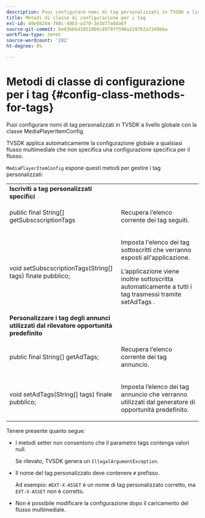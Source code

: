 ```yaml
---
description: Puoi configurare nomi di tag personalizzati in TVSDK a livello globale con la classe MediaPlayerItemConfig.
title: Metodi di classe di configurazione per i tag
exl-id: 48e88284-788c-49b3-a370-3e3d77a8da6f
source-git-commit: be43bbbd1051886c8979ff590a3197b2a7249b6a
workflow-type: tm+mt
source-wordcount: '201'
ht-degree: 0%

---
```


# Metodi di classe di configurazione per i tag {#config-class-methods-for-tags}

Puoi configurare nomi di tag personalizzati in TVSDK a livello globale con la classe MediaPlayerItemConfig.

TVSDK applica automaticamente la configurazione globale a qualsiasi flusso multimediale che non specifica una configurazione specifica per il flusso.

`MediaPlayerItemConfig` espone questi metodi per gestire i tag personalizzati:

<table id="table_B37A6C75270D47BC99258F2884AD6905"> 
 <tbody> 
  <tr> 
   <td colname="col1"> <b>Iscriviti a tag personalizzati specifici</b> </td> 
   <td colname="col2"> </td> 
  </tr> 
  <tr> 
   <td colname="col1"> <span class="codeph"> public final String[] getSubscscriptionTags </span> </td> 
   <td colname="col2"> <p>Recupera l’elenco corrente dei tag seguiti. </p> </td> 
  </tr> 
  <tr> 
   <td colname="col1"> <span class="codeph"> void setSubscscriptionTags(String[] tags) finale pubblico; </span> </td> 
   <td colname="col2"> <p>Imposta l'elenco dei tag sottoscritti che verranno esposti all'applicazione. </p> <p>L’applicazione viene inoltre sottoscritta automaticamente a tutti i tag trasmessi tramite <span class="codeph"> setAdTags </span>. </p> </td> 
  </tr> 
  <tr> 
   <td colname="col1"> <b>Personalizzare i tag degli annunci utilizzati dal rilevatore opportunità predefinito</b> </td> 
   <td colname="col2"> </td> 
  </tr> 
  <tr> 
   <td colname="col1"> <span class="codeph"> public final String[] getAdTags; </span> </td> 
   <td colname="col2"> <p>Recupera l’elenco corrente dei tag annuncio. </p> </td> 
  </tr> 
  <tr> 
   <td colname="col1"> <span class="codeph"> void setAdTags(String[] tags) finale pubblico; </span> </td> 
   <td colname="col2"> <p>Imposta l’elenco dei tag annuncio che verranno utilizzati dal generatore di opportunità predefinito. </p> </td> 
  </tr> 
 </tbody> 
</table>

Tenere presente quanto segue:

* I metodi setter non consentono che il parametro tags contenga valori null.

   Se rilevato, TVSDK genera un `IllegalArgumentException`.
* Il nome del tag personalizzato deve contenere `#` prefisso.

   Ad esempio: `#EXT-X-ASSET` è un nome di tag personalizzato corretto, ma `EXT-X-ASSET` non è corretto.

* Non è possibile modificare la configurazione dopo il caricamento del flusso multimediale.
